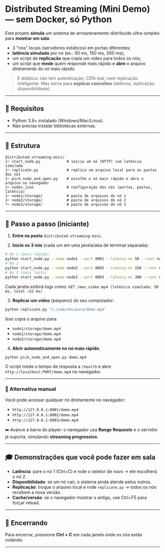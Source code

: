 # Distributed Streaming (Mini Demo) — sem Docker, só Python

Este projeto **simula** um sistema de armazenamento distribuído ultra-simples para **mostrar em sala**:

* 3 "nós" locais (servidores estáticos) em portas diferentes;
* **latência simulada** por nó (ex.: 50 ms, 150 ms, 300 ms);
* um script de **replicação** que copia um vídeo para todos os nós;
* um script que **mede** quem responde mais rápido e **abre** o arquivo diretamente do nó mais rápido.

> É didático: não tem autenticação, CDN real, nem replicação inteligente. Mas serve para **explicar conceitos** (latência, replicação, disponibilidade).

---

## 🔧 Requisitos

* Python 3.9+ instalado (Windows/Mac/Linux).
* Não precisa instalar bibliotecas externas.

---

## 📂 Estrutura

```
distributed-streaming-mini/
├─ start_node.py            # inicia um nó (HTTP) com latência simulada
├─ replicate.py             # replica um arquivo local para as pastas dos nós
├─ pick_node_and_open.py    # escolhe o nó mais rápido e abre o arquivo no navegador
├─ nodes.json               # configuração dos nós (portas, pastas, latência)
├─ node1/storage/           # pasta de arquivos do nó 1
├─ node2/storage/           # pasta de arquivos do nó 2
└─ node3/storage/           # pasta de arquivos do nó 3
```

---

## 🚀 Passo a passo (iniciante)

1. **Entre na pasta** `distributed-streaming-mini`.

2. **Inicie os 3 nós** (cada um em uma janela/aba de terminal separada):

```bash
# Nó 1 (mais rápido)
python start_node.py --name node1 --port 8001 --latency-ms 50 --root node1/storage
# Nó 2
python start_node.py --name node2 --port 8002 --latency-ms 150 --root node2/storage
# Nó 3 (mais lento)
python start_node.py --name node3 --port 8003 --latency-ms 300 --root node3/storage
```

Cada janela exibirá logs como:
`GET /meu_video.mp4 (latência simulada: 50 ms, total ~52 ms)`

3. **Replicar um vídeo** (pequeno) do seu computador:

```bash
python replicate.py "C:/caminho/para/demo.mp4"
```

Isso copia o arquivo para:

* `node1/storage/demo.mp4`
* `node2/storage/demo.mp4`
* `node3/storage/demo.mp4`

4. **Abrir automaticamente no nó mais rápido**:

```bash
python pick_node_and_open.py demo.mp4
```

O script mede o tempo de resposta a `/health` e abre `http://localhost:PORT/demo.mp4` no navegador.

---

### 🔗 Alternativa manual

Você pode acessar qualquer nó diretamente no navegador:

* `http://127.0.0.1:8001/demo.mp4`
* `http://127.0.0.1:8002/demo.mp4`
* `http://127.0.0.1:8003/demo.mp4`

➡️ Avance a barra do player: o navegador usa **Range Requests** e o servidor já suporta, simulando **streaming progressivo**.

---

## 🎓 Demonstrações que você pode fazer em sala

* **Latência**: pare o nó 1 (Ctrl+C) e rode o seletor de novo → ele escolherá o nó 2.
* **Disponibilidade**: se um nó cair, o sistema ainda atende pelos outros.
* **Replicação**: troque o arquivo local e rode `replicate.py` → todos os nós recebem a nova versão.
* **Cache/versão**: se o navegador mostrar o antigo, use Ctrl+F5 para forçar reload.

---

## 🛑 Encerrando

Para encerrar, pressione **Ctrl + C** em cada janela onde os nós estão rodando.

---
